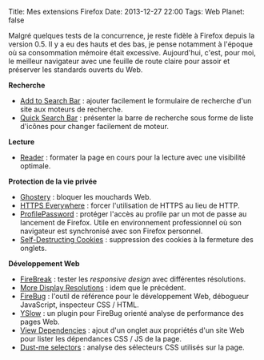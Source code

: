 Title: Mes extensions Firefox
Date: 2013-12-27 22:00
Tags: Web
Planet: false

Malgré quelques tests de la concurrence, je reste fidèle à Firefox depuis la
version 0.5. Il y a eu des hauts et des bas, je pense notamment à l'époque où
sa consommation mémoire était excessive. Aujourd'hui, c'est, pour moi, le
meilleur navigateur avec une feuille de route claire pour assoir et préserver
les standards ouverts du  Web.

**Recherche**

- [Add to Search
  Bar](https://addons.mozilla.org/en-US/firefox/addon/add-to-search-bar) :
  ajouter facilement le formulaire de recherche d'un site aux moteurs de
  recherche.
- [Quick Search
  Bar](https://addons.mozilla.org/en-us/firefox/addon/quicksearch) : présenter
  la barre de recherche sous forme de liste d'icônes pour changer facilement de
  moteur.

**Lecture**

- [Reader](https://addons.mozilla.org/en-US/firefox/addon/reader) : formater la
  page en cours pour la lecture avec une visibilité optimale.

**Protection de la vie privée**

- [Ghostery](https://addons.mozilla.org/en-US/firefox/addon/ghostery) : bloquer
  les mouchards Web.
- [HTTPS Everywhere](https://www.eff.org/https-everywhere) : forcer
  l'utilisation de HTTPS au lieu de HTTP.
- [ProfilePassword](https://freeshell.de/~kaosmos/profilepassword-en.html) : protéger l'accès au profile par un mot de passe au lancement de Firefox.
  Utile en environnement professionnel où son navigateur est synchronisé avec son Firefox personnel.
- [Self-Destructing Cookies](https://addons.mozilla.org/en-US/firefox/addon/self-destructing-cookies) : suppression des cookies à la fermeture des onglets.

**Développement Web**

- [FireBreak](https://addons.mozilla.org/en-US/firefox/addon/firebreak) :
  tester les *responsive design* avec différentes résolutions.
- [More Display Resolutions](https://addons.mozilla.org/ja/firefox/addon/more-display-resolutions) : idem que le précédent.
- [FireBug](https://getfirebug.com) : l'outil de référence pour le
  développement Web, débogueur JavaScript, inspecteur CSS / HTML.
- [YSlow](https://addons.mozilla.org/en-US/firefox/addon/yslow) : un plugin pour FireBug orienté analyse de performance des pages Web.
- [View Dependencies](https://addons.mozilla.org/en-US/firefox/addon/view-dependencies) : ajout d'un onglet aux propriétés d'un site Web pour lister les dépendances
  CSS / JS de la page.
- [Dust-me selectors](https://addons.mozilla.org/en-US/firefox/addon/dust-me-selectors) : analyse des sélecteurs CSS utilisés sur la page.
